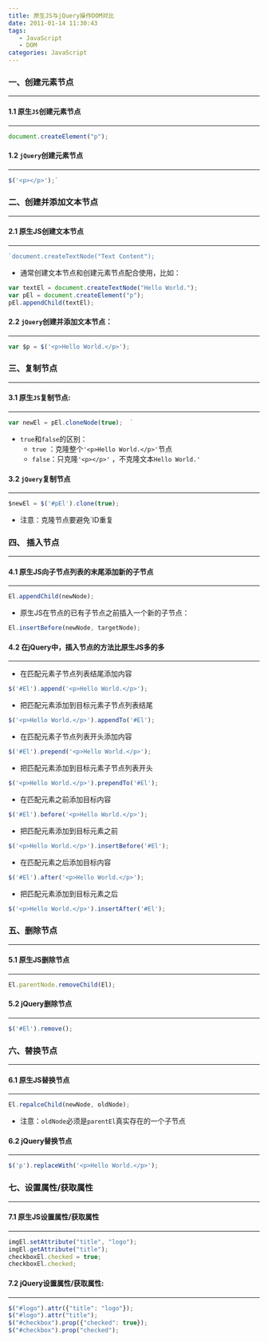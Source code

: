 ```yaml
---
title: 原生JS与jQuery操作DOM对比
date: 2011-01-14 11:30:43
tags: 
   - JavaScript
   - DOM
categories: JavaScript
---
```


### 一、创建元素节点
---

#### 1.1 原生`JS`创建元素节点
---

```javascript
document.createElement("p");
```

#### 1.2 `jQuery`创建元素节点
---
<!--more-->

```javascript
$('<p></p>');`
```

### 二、创建并添加文本节点
---

#### 2.1 原生JS创建文本节点
---

```javascript
`document.createTextNode("Text Content");
```

- 通常创建文本节点和创建元素节点配合使用，比如：

```javascript
var textEl = document.createTextNode("Hello World.");
var pEl = document.createElement("p");
pEl.appendChild(textEl);
```

#### 2.2 `jQuery`创建并添加文本节点：
---

```javascript
var $p = $('<p>Hello World.</p>');
```

### 三、复制节点
---

#### 3.1 原生`JS`复制节点: 
---

```javascript
var newEl = pEl.cloneNode(true);  `
```
- `true`和`false`的区别：
   - `true` ：克隆整个`'<p>Hello World.</p>'`节点
   - `false`：只克隆`'<p></p>'` ，不克隆文本`Hello World.'`


#### 3.2 `jQuery`复制节点
---

```javascript
$newEl = $('#pEl').clone(true);
```

- 注意：克隆节点要避免`ID重复

### 四、 插入节点
---

#### 4.1 原生JS向子节点列表的末尾添加新的子节点
---

```javascript
El.appendChild(newNode);
```

- 原生JS在节点的已有子节点之前插入一个新的子节点：

```javascript
El.insertBefore(newNode, targetNode);
```

#### 4.2 在jQuery中，插入节点的方法比原生JS多的多
---

- 在匹配元素子节点列表结尾添加内容

```javascript
$('#El').append('<p>Hello World.</p>');		     
```

- 把匹配元素添加到目标元素子节点列表结尾

```javascript
$('<p>Hello World.</p>').appendTo('#El');     	 
```
- 在匹配元素子节点列表开头添加内容

```javascript
$('#El').prepend('<p>Hello World.</p>');		 
```

- 把匹配元素添加到目标元素子节点列表开头

```javascript
$('<p>Hello World.</p>').prependTo('#El');     
```

- 在匹配元素之前添加目标内容

```javascript
$('#El').before('<p>Hello World.</p>');		     
```

-  把匹配元素添加到目标元素之前

```javascript
$('<p>Hello World.</p>').insertBefore('#El'); 	 
```

- 在匹配元素之后添加目标内容

```javascript
$('#El').after('<p>Hello World.</p>');		      
```

-  把匹配元素添加到目标元素之后

```javascript
$('<p>Hello World.</p>').insertAfter('#El');	  	 
```

### 五、删除节点
---

#### 5.1 原生JS删除节点
---

```javascript
El.parentNode.removeChild(El);
```

#### 5.2 jQuery删除节点
---

```javascript
$('#El').remove();
```

### 六、替换节点
---

#### 6.1 原生JS替换节点
---

```javascript
El.repalceChild(newNode, oldNode);
```

- 注意：`oldNode`必须是`parentEl`真实存在的一个子节点

#### 6.2 jQuery替换节点
---

```javascript
$('p').replaceWith('<p>Hello World.</p>');
```

### 七、设置属性/获取属性
---

#### 7.1 原生JS设置属性/获取属性
---

```javascript
imgEl.setAttribute("title", "logo");
imgEl.getAttribute("title");
checkboxEl.checked = true;
checkboxEl.checked;
```


#### 7.2 jQuery设置属性/获取属性:
---

```javascript
$("#logo").attr({"title": "logo"});
$("#logo").attr("title");
$("#checkbox").prop({"checked": true});
$("#checkbox").prop("checked");
```